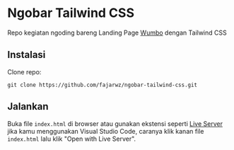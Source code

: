 # Ngobar Tailwind CSS

Repo kegiatan ngoding bareng Landing Page [Wumbo](https://wumbo-app.netlify.app/) dengan Tailwind CSS

## Instalasi
Clone repo:
```
git clone https://github.com/fajarwz/ngobar-tailwind-css.git
```

## Jalankan
Buka file `index.html` di browser atau gunakan ekstensi seperti [Live Server](https://marketplace.visualstudio.com/items?itemName=ritwickdey.LiveServer) jika kamu menggunakan Visual Studio Code, caranya klik kanan file `index.html` lalu klik "Open with Live Server".